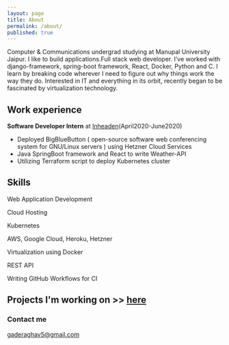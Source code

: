 ```yaml
---
layout: page
title: About
permalink: /about/
published: true
---
```

Computer & Communications undergrad studying at Manupal University Jaipur.
I like to build applications.Full stack web developer. I’ve worked with django-framework, spring-boot framework, React, Docker, Python and C.
I learn by breaking code wherever I need to figure out why things work the way they do.
Interested in IT and everything in its orbit, recently began to be fascinated by virtualization technology.

## Work experience
**Software Developer Intern** at [Inheaden](https://inheaden.io/)(April2020-June2020)


- Deployed BigBlueButton ( open-source software web conferencing system for GNU/Linux servers ) using Hetzner Cloud Services
- Java SpringBoot framework and React to write Weather-API
- Utilizing Terraform script to deploy Kubernetes cluster

## Skills
Web Application Development

Cloud Hosting

Kubernetes

AWS, Google Cloud, Heroku, Hetzner

Virtualization using Docker

REST API

Writing GitHub Workflows for CI

## Projects I'm working on  >> [here](https://enhancements.herokuapp.com/projects)



### Contact me

[gaderaghav5@gmail.com](mailto:gaderaghav5@gmail.com)
